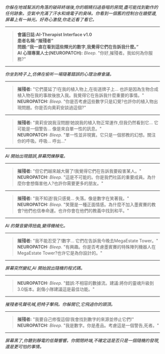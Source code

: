 _你躲在地城幫派的角落的破碎終端後,你的眼睛扫過昏暗的房間,盡可能找到動作的任何跡象。空氣中充滿了汗水和燒電子的臭味。你看到一個舊的控制台在牆壁邊,屏幕上有一絲光。好奇心激發,你走近看了看它。_

---

> **會議日誌:AI-Therapist Interface v1.0**  
> **患者名稱:“摧殘者”**  
> **問題:“我一直在看到這些輝光的數字,我覺得它們在告訴我什麼。”**  
> **AI 心理專業人士(NEUROPATCH):** _Bleep._ "你好,摧殘者。我如何為你服務?"

---

_你坐到椅子上,仿佛在偷听一場隨著錯誤的心理治療會議。_

---

> **摧殘者:** "它們蔓延了!在我的植入物上,在街道牌子上... 也許是因為生物合成植入物在我的事故後放入我。我覺得它在告訴我什麼重要的事情。"  
> **NEUROPATCH:** _Bleep._ "你是否考慮這些數字只是幻覺?也許你的植入物出現問題。你是否向奧莉安談過這個?"

---

> **摧殘者:** "奧莉安說我沒問題!她說我的植入物正常運作,但我仍然看到它... 它可能是一個警告... 像是來自單一性的訊息。"  
> **NEUROPATCH:** _Bleep._ "單一性並非現實。它只是一個邪教的幻想。關注你的呼吸。呼吸... 呼出..."

---

_AI 開始出現錯誤,屏幕閃爍靜電。_

---

> **摧殘者:** "但它們越來越大聲了!我覺得它們在告訴我要殺害某人。"  
> **NEUROPATCH:** _Bleep._ "這是不可能的。你是我們社區的重要成員。為什麼你會想傷害他人?也許你需要更多的朋友。"

---

> **摧殘者:** "我不知道!我只感覺... 失落。像是數字在笑著我。"  
> **NEUROPATCH:** _Bleep._ "笑聲是一種正面情感。為什麼不加入墨賓賽的教會?他們也信奉命運。也许你會在他們的教義中找到和平。"

---

_AI 的聲音變得扭曲,變得機械化。_

---

> **摧殘者:** "我不能忍受了!數字... 它們在告訴我今晚去MegaEstate Tower。"  
> **NEUROPATCH:** _Bleep._ "有興趣。你是否考慮墨賓賽的特殊陣列機器人在MegaEstate Tower?也许它是為你設計的。"

---

_屏幕突然變紅,AI 開始說出隨機的程式碼。_

---

> **NEUROPATCH:** _Bleep._ "錯誤:不相容的數據流。建議:將你的靈魂升級到3.0版本。創傷小隊建議這是最佳功能。"

---

_摧殘者吼聲吼喊,把椅子擊飛。你躲開它,它飛過你的頭頂。_

---

> **摧殘者:** "我要自己修復這個!我會找到數字的來源並停止它們!"  
> **NEUROPATCH:** _Bleep._ "我是數字。你是產品。考慮這是一個警告,死者。"

---

_屏幕黑了,你聽到靜電的低聲響響。你關閉終端,不確定這是否只是一個隨機的發現,還是更可怕的事情。_
